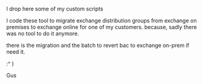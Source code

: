 I drop here some of my custom scripts

I code these tool to migrate exchange distribution groups from exchange on premises to exchange online for one of my customers.
because, sadly there was no tool to do it anymore.

there is the migration and the batch to revert bac to exchange on-prem if need it.

:^ )

Gus 
